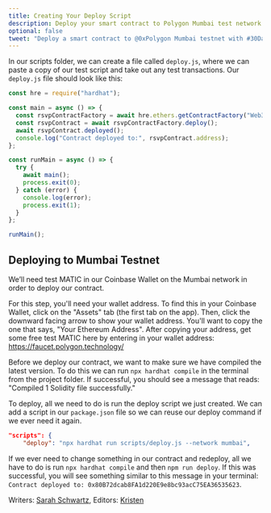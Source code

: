 ```yaml
---
title: Creating Your Deploy Script
description: Deploy your smart contract to Polygon Mumbai test network using Hardhat.
optional: false
tweet: "Deploy a smart contract to @0xPolygon Mumbai testnet with #30DaysofWeb3 @womenbuildweb3 💪"
---
```


In our scripts folder, we can create a file called `deploy.js`, where we can paste a copy of our test script and take out any test transactions. Our `deploy.js` file should look like this:

```javascript
const hre = require("hardhat");

const main = async () => {
  const rsvpContractFactory = await hre.ethers.getContractFactory("Web3RSVP");
  const rsvpContract = await rsvpContractFactory.deploy();
  await rsvpContract.deployed();
  console.log("Contract deployed to:", rsvpContract.address);
};

const runMain = async () => {
  try {
    await main();
    process.exit(0);
  } catch (error) {
    console.log(error);
    process.exit(1);
  }
};

runMain();
```

## Deploying to Mumbai Testnet

We’ll need test MATIC in our Coinbase Wallet on the Mumbai network in order to deploy our contract.

For this step, you'll need your wallet address. To find this in your Coinbase Wallet, click on the "Assets" tab (the first tab on the app). Then, click the downward facing arrow to show your wallet address. You'll want to copy the one that says, "Your Ethereum Address". After copying your address, get some free test MATIC here by entering in your wallet address: https://faucet.polygon.technology/

Before we deploy our contract, we want to make sure we have compiled the latest version. To do this we can run `npx hardhat compile` in the terminal from the project folder. If successful, you should see a message that reads: "Compiled 1 Solidity file successfully."

To deploy, all we need to do is run the deploy script we just created. We can add a script in our `package.json` file so we can reuse our deploy command if we ever need it again.

```json
"scripts": {
    "deploy": "npx hardhat run scripts/deploy.js --network mumbai",

```

If we ever need to change something in our contract and redeploy, all we have to do is run `npx hardhat compile` and then `npm run deploy`. If this was successful, you will see something similar to this message in your terminal: `Contract deployed to: 0x80B72dcab8FA1d220E9e8bc93acC75EA36535623`.

Writers: [Sarah Schwartz](https://twitter.com/schwartzswartz),
Editors: [Kristen](https://twitter.com/cuddleofdeath)
